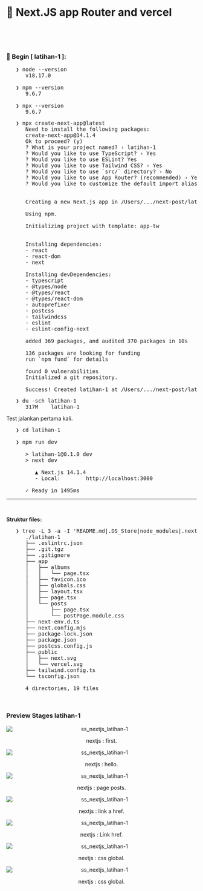 
# &#x1F6A9; Next.JS app Router and vercel


&nbsp;


<!-- **Reference:**<br />
- YT "Tutorial NEXT JS 13 App Router"
   <p>https://www.youtube.com/watch?v=WyTIjLegirE</p>
   last 24.59s

<br />

- YT "Mudah Untuk Deploy NextJS Project di Vercel via GIT atau CLI | Dev Insight | MauCoding"
   <p>https://www.youtube.com/watch?v=4FALuQOWqT8</p> -->

&nbsp;

### &#x1F530; Begin [ latihan-1 ]:<br />

<pre>
   ❯ node --version
      v18.17.0

   ❯ npm --version
      9.6.7

   ❯ npx --version
      9.6.7
</pre>
<pre>
   ❯ npx create-next-app@latest
      Need to install the following packages:
      create-next-app@14.1.4
      Ok to proceed? (y) 
      ? What is your project named? › latihan-1
      ? Would you like to use TypeScript? › Yes
      ? Would you like to use ESLint? Yes
      ? Would you like to use Tailwind CSS? › Yes
      ? Would you like to use `src/` directory? › No
      ? Would you like to use App Router? (recommended) › Yes
      ? Would you like to customize the default import alias (@/*)? › No


      Creating a new Next.js app in /Users/.../next-post/latihan-1.

      Using npm.

      Initializing project with template: app-tw 


      Installing dependencies:
      - react
      - react-dom
      - next

      Installing devDependencies:
      - typescript
      - @types/node
      - @types/react
      - @types/react-dom
      - autoprefixer
      - postcss
      - tailwindcss
      - eslint
      - eslint-config-next

      added 369 packages, and audited 370 packages in 10s

      136 packages are looking for funding
      run `npm fund` for details

      found 0 vulnerabilities
      Initialized a git repository.

      Success! Created latihan-1 at /Users/.../next-post/latihan-1      
</pre>

<pre>
   ❯ du -sch latihan-1
      317M    latihan-1
</pre>

Test jalankan pertama kali.
<pre>
   ❯ cd latihan-1

   ❯ npm run dev

      > latihan-1@0.1.0 dev
      > next dev

         ▲ Next.js 14.1.4
         - Local:        http://localhost:3000

      ✓ Ready in 1495ms
</pre>

---

&nbsp;

**Struktur files:**<br />
<pre>
   ❯ tree -L 3 -a -I 'README.md|.DS_Store|node_modules|.next' ./latihan-1
      ./latihan-1
      ├── .eslintrc.json
      ├── .git.tgz
      ├── .gitignore
      ├── app
      │   ├── albums
      │   │   └── page.tsx
      │   ├── favicon.ico
      │   ├── globals.css
      │   ├── layout.tsx
      │   ├── page.tsx
      │   └── posts
      │       ├── page.tsx
      │       └── postPage.module.css
      ├── next-env.d.ts
      ├── next.config.mjs
      ├── package-lock.json
      ├── package.json
      ├── postcss.config.js
      ├── public
      │   ├── next.svg
      │   └── vercel.svg
      ├── tailwind.config.ts
      └── tsconfig.json

      4 directories, 19 files
</pre>

&nbsp;

### Preview Stages latihan-1

<div align="center">
    <img src="./gambar-petunjuk/ss_nextjs_latihan-1_001_first.png" alt="ss_nextjs_latihan-1" style="display: block; margin: 0 auto;">
    <p align="center">nextjs : first.</p>
</div> 

<div align="center">
    <img src="./gambar-petunjuk/ss_nextjs_latihan-1_002_hello.png" alt="ss_nextjs_latihan-1" style="display: block; margin: 0 auto;">
    <p align="center">nextjs : hello.</p>
</div> 

<div align="center">
    <img src="./gambar-petunjuk/ss_nextjs_latihan-1_003_posts.png" alt="ss_nextjs_latihan-1" style="display: block; margin: 0 auto;">
    <p align="center">nextjs : page posts.</p>
</div> 

<div align="center">
    <img src="./gambar-petunjuk/ss_nextjs_latihan-1_004_a_href.png" alt="ss_nextjs_latihan-1" style="display: block; margin: 0 auto;">
    <p align="center">nextjs : link a href.</p>
</div> 

<div align="center">
    <img src="./gambar-petunjuk/ss_nextjs_latihan-1_005_Link_href.png" alt="ss_nextjs_latihan-1" style="display: block; margin: 0 auto;">
    <p align="center">nextjs : Link href.</p>
</div> 

<div align="center">
    <img src="./gambar-petunjuk/ss_nextjs_latihan-1_006_css_global-1.png" alt="ss_nextjs_latihan-1" style="display: block; margin: 0 auto;">
    <p align="center">nextjs : css global.</p>
</div> 

<div align="center">
    <img src="./gambar-petunjuk/ss_nextjs_latihan-1_007_css_global-2.png" alt="ss_nextjs_latihan-1" style="display: block; margin: 0 auto;">
    <p align="center">nextjs : css global.</p>
</div> 


&nbsp;